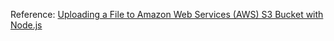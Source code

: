 
Reference: [Uploading a File to Amazon Web Services (AWS) S3 Bucket with Node.js
](https://medium.com/@Keithweaver_/uploading-a-file-to-amazon-web-services-aws-s3-bucket-with-node-js-133b0a1af2b9)
